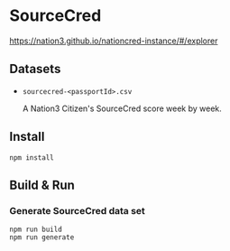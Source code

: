 # SourceCred

https://nation3.github.io/nationcred-instance/#/explorer

## Datasets

- `sourcecred-<passportId>.csv`

  A Nation3 Citizen's SourceCred score week by week.


## Install

```
npm install
```

## Build & Run

### Generate SourceCred data set

```
npm run build
npm run generate
```
